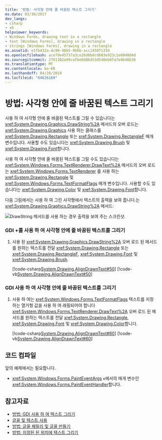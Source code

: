 ```yaml
---
title: '방법: 사각형 안에 줄 바꿈된 텍스트 그리기'
ms.date: 03/30/2017
dev_langs:
- csharp
- vb
helpviewer_keywords:
- Windows Forms, drawing text in a rectangle
- text [Windows Forms], drawing in a rectangle
- strings [Windows Forms], drawing in a rectangle
ms.assetid: e1fb432a-dc90-48b5-9b6b-acc14507133d
ms.openlocfilehash: ace79e45737a3ce26d8bdcd603e923c1e6040d4d
ms.sourcegitcommit: 2701302a99cafbe0d86d53d540eb0fa7e9b46b36
ms.translationtype: MT
ms.contentlocale: ko-KR
ms.lasthandoff: 04/28/2019
ms.locfileid: "64626160"
---
```

# <a name="how-to-draw-wrapped-text-in-a-rectangle"></a>방법: 사각형 안에 줄 바꿈된 텍스트 그리기
사용 하 여 사각형 안에 줄 바꿈된 텍스트를 그릴 수 있습니다는 <xref:System.Drawing.Graphics.DrawString%2A> 메서드의 오버 로드는 <xref:System.Drawing.Graphics> 사용 하는 클래스를 <xref:System.Drawing.Rectangle> 또는 <xref:System.Drawing.RectangleF> 매개 변수입니다. 사용할 수도 있습니다는 <xref:System.Drawing.Brush> 및 <xref:System.Drawing.Font>합니다.  
  
 사용 하 여 사각형 안에 줄 바꿈된 텍스트를 그릴 수도 있습니다는 <xref:System.Windows.Forms.TextRenderer.DrawText%2A> 메서드의 오버 로드는 <xref:System.Windows.Forms.TextRenderer> 를 사용 하는 <xref:System.Drawing.Rectangle> 및 <xref:System.Windows.Forms.TextFormatFlags> 매개 변수입니다. 사용할 수도 있습니다는 <xref:System.Drawing.Color> 및 <xref:System.Drawing.Font>합니다.  
  
 다음 그림에서는 사용 하 여 그린 사각형에서 텍스트의 출력을 보여 줍니다.는 <xref:System.Drawing.Graphics.DrawString%2A> 메서드:
  
 ![DrawString 메서드를 사용 하는 경우 출력을 보여 주는 스크린샷.](./media/how-to-draw-wrapped-text-in-a-rectangle/drawstring-method-font-text.png)  
  
### <a name="to-draw-wrapped-text-in-a-rectangle-with-gdi"></a>GDI +를 사용 하 여 사각형 안에 줄 바꿈된 텍스트를 그리기  
  
1. 사용 된 <xref:System.Drawing.Graphics.DrawString%2A> 오버 로드 된 메서드를 원하는 텍스트를 전달 <xref:System.Drawing.Rectangle> 또는 <xref:System.Drawing.RectangleF>, <xref:System.Drawing.Font> 및 <xref:System.Drawing.Brush>.  
  
     [!code-csharp[System.Drawing.AlignDrawnText#50](~/samples/snippets/csharp/VS_Snippets_Winforms/System.Drawing.AlignDrawnText/CS/Form1.cs#50)]
     [!code-vb[System.Drawing.AlignDrawnText#50](~/samples/snippets/visualbasic/VS_Snippets_Winforms/System.Drawing.AlignDrawnText/VB/Form1.vb#50)]  
  
### <a name="to-draw-wrapped-text-in-a-rectangle-with-gdi"></a>GDI 사용 하 여 사각형 안에 줄 바꿈된 텍스트를 그리기  
  
1. 사용 하 여는 <xref:System.Windows.Forms.TextFormatFlags> 텍스트를 지정 하는 열거형 값을 사용 하 여 래핑되어야 합니다 <xref:System.Windows.Forms.TextRenderer.DrawText%2A> 오버 로드 된 메서드를 원하는 텍스트를 전달 <xref:System.Drawing.Rectangle>, <xref:System.Drawing.Font> 및 <xref:System.Drawing.Color>합니다.  
  
     [!code-csharp[System.Drawing.AlignDrawnText#60](~/samples/snippets/csharp/VS_Snippets_Winforms/System.Drawing.AlignDrawnText/CS/Form1.cs#60)]
     [!code-vb[System.Drawing.AlignDrawnText#60](~/samples/snippets/visualbasic/VS_Snippets_Winforms/System.Drawing.AlignDrawnText/VB/Form1.vb#60)]  
  
## <a name="compiling-the-code"></a>코드 컴파일  
 앞의 예제에서는 필요합니다.  
  
- <xref:System.Windows.Forms.PaintEventArgs> `e`에서의 매개 변수인 <xref:System.Windows.Forms.PaintEventHandler>합니다.  
  
## <a name="see-also"></a>참고자료

- [방법: GDI 사용 하 여 텍스트 그리기](how-to-draw-text-with-gdi.md)
- [글꼴 및 텍스트 사용](using-fonts-and-text.md)
- [방법: 글꼴 패밀리 및 글꼴 만들기](how-to-construct-font-families-and-fonts.md)
- [방법: 지정된 된 위치에 텍스트 그리기](how-to-draw-text-at-a-specified-location.md)
